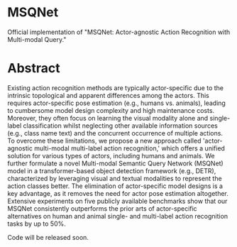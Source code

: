 # MSQNet
Official implementation of "MSQNet: Actor-agnostic Action Recognition with Multi-modal Query." 
# Abstract
Existing action recognition methods are typically actor-specific due to the intrinsic topological and apparent differences among the actors. This requires actor-specific pose estimation (e.g., humans vs. animals), leading to cumbersome model design complexity and high maintenance costs. Moreover, they often focus on learning the visual modality alone and single-label classification whilst neglecting other available information sources (e.g., class name text) and the concurrent occurrence of multiple actions. To overcome these limitations, we propose a new approach called 'actor-agnostic multi-modal multi-label action recognition,' which offers a unified solution for various types of actors, including humans and animals. We further formulate a novel Multi-modal Semantic Query Network (MSQNet) model in a transformer-based object detection framework (e.g., DETR), characterized by leveraging visual and textual modalities to represent the action classes better. The elimination of actor-specific model designs is a key advantage, as it removes the need for actor pose estimation altogether. Extensive experiments on five publicly available benchmarks show that our MSQNet consistently outperforms the prior arts of actor-specific alternatives on human and animal single- and multi-label action recognition tasks by up to 50%.

Code will be released soon.


